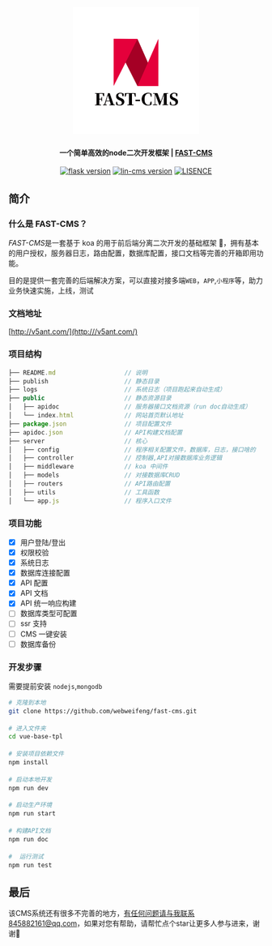 <h1 align="center">
  <a href="https://webweifeng.github.io/fast-cms/">
  <img src="./logo.png" width="250"/></a>
  <br>
</h1>

<h4 align="center">一个简单高效的node二次开发框架 | <a href="#" target="_blank">FAST-CMS</a></h4>

<p align="center">
  <a href="###" rel="nofollow">
  <img src="https://img.shields.io/badge/koa-2.13.0-green.svg" alt="flask version" data-canonical-src="https://img.shields.io/badge/koa-2.13.0-green.svg" style="max-width:100%;"></a>
  <a href="###" rel="nofollow"><img src="https://img.shields.io/badge/FAST-1.0.0-red" alt="lin-cms version" data-canonical-src="https://img.shields.io/badge/FAST-1.0.0-red" style="max-width:100%;"></a>
  <a href="###" rel="nofollow"><img src="https://img.shields.io/badge/license-MIT-lightgrey.svg" alt="LISENCE" data-canonical-src="https://img.shields.io/badge/license-MIT-lightgrey.svg" style="max-width:100%;"></a>
</p>

## 简介

### 什么是 FAST-CMS？

<em>FAST-CMS</em>是一套基于 koa 的用于前后端分离二次开发的基础框架 🚀，拥有基本的用户授权，服务器日志，路由配置，数据库配置，接口文档等完善的开箱即用功能。

目的是提供一套完善的后端解决方案，可以直接对接多端`WEB`，`APP`,`小程序`等，助力业务快速实施，上线，测试

### 文档地址

[http://v5ant.com/](http:///v5ant.com/)

### 项目结构

```js
├── README.md                   // 说明
├── publish                     // 静态目录
├── logs                        // 系统日志（项目跑起来自动生成）
├── public                      // 静态资源目录
│   ├── apidoc                  // 服务器接口文档资源（run doc自动生成）
│   └── index.html              // 网站首页默认地址
├── package.json                // 项目配置文件
├── apidoc.json                 // API构建文档配置
├── server                      // 核心
│   ├── config                  // 程序相关配置文件，数据库，日志，接口啥的
│   ├── controller              // 控制器,API对接数据库业务逻辑
│   ├── middleware              // koa 中间件
│   ├── models                  // 对接数据库CRUD
│   ├── routers                 // API路由配置
│   ├── utils                   // 工具函数
│   └── app.js                  // 程序入口文件
```

### 项目功能

- [x] 用户登陆/登出
- [x] 权限校验
- [x] 系统日志
- [x] 数据库连接配置
- [x] API 配置
- [x] API 文档
- [x] API 统一响应构建
- [ ] 数据库类型可配置
- [ ] ssr 支持
- [ ] CMS 一键安装
- [ ] 数据库备份

### 开发步骤

需要提前安装 `nodejs`,`mongodb`

```bash
# 克隆到本地
git clone https://github.com/webweifeng/fast-cms.git

# 进入文件夹
cd vue-base-tpl

# 安装项目依赖文件
npm install

# 启动本地开发
npm run dev

# 启动生产环境
npm run start

# 构建API文档
npm run doc

#  运行测试
npm run test

```

## 最后
该CMS系统还有很多不完善的地方，有任何问题请与我联系845882161@qq.com，如果对您有帮助，请帮忙点个star让更多人参与进来，谢谢🙏

